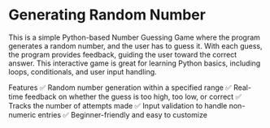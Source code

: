 # Generating Random Number
This is a simple Python-based Number Guessing Game where the program generates a random number, and the user has to guess it. With each guess, the program provides feedback, guiding the user toward the correct answer. This interactive game is great for learning Python basics, including loops, conditionals, and user input handling.

Features
✅ Random number generation within a specified range
✅ Real-time feedback on whether the guess is too high, too low, or correct
✅ Tracks the number of attempts made
✅ Input validation to handle non-numeric entries
✅ Beginner-friendly and easy to customize
